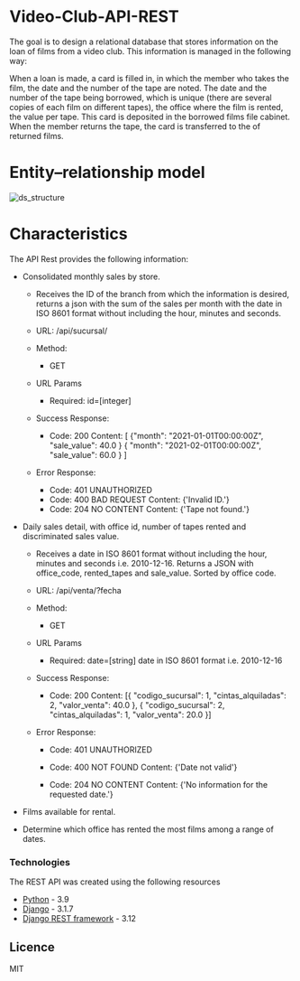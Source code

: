 # Video-Club-API-REST

The goal is to design a relational database that stores information on the loan of films from a video club. 
This information is managed in the following way:

When a loan is made, a card is filled in, in which the member who takes the film, the date and the number of the tape are noted. The date and the number of the tape being borrowed, which is unique (there are several copies of each film on different tapes), the office where the film is rented, the value per tape. This card is deposited in the borrowed films file cabinet. When the member returns the tape, the card is transferred to the of returned films.

# Entity–relationship model
![ds_structure](https://github.com/ingjavierpinilla/video-club-API-REST/blob/main/Entity–relationship_model.png)
# Characteristics
The API Rest provides the following information:
  - Consolidated monthly sales by store.
    - Receives the ID of the branch from which the information is desired, returns a json with the sum of the sales per month with the date in ISO 8601 format without including the hour, minutes and seconds.

    - URL: /api/sucursal/<id>

    - Method:

      - GET

    - URL Params

      - Required: id=[integer]

    - Success Response:

      - Code: 200
        Content:
        [
        {"month": "2021-01-01T00:00:00Z",
        "sale_value": 40.0 }
        { "month": "2021-02-01T00:00:00Z",
        "sale_value": 60.0 }
        ]
    - Error Response:

      - Code: 401 UNAUTHORIZED
      - Code: 400 BAD REQUEST
        Content: {'Invalid ID.'}
      - Code: 204 NO CONTENT
        Content: {'Tape <id> not found.'}

  - Daily sales detail, with office id, number of tapes rented and discriminated sales value.
    - Receives a date in ISO 8601 format without including the hour, minutes and seconds i.e. 2010-12-16. Returns a JSON with office_code, rented_tapes and sale_value. Sorted by office code.
    - URL: /api/venta/?fecha
    - Method:
      - GET
    - URL Params
      - Required: date=[string] date in ISO 8601 format i.e. 2010-12-16

    - Success Response:

      - Code: 200
      Content:
      [{ "codigo_sucursal": 1, "cintas_alquiladas": 2, "valor_venta": 40.0 }, { "codigo_sucursal": 2, "cintas_alquiladas": 1, "valor_venta": 20.0 }]
    - Error Response:

      - Code: 401 UNAUTHORIZED

      - Code: 400 NOT FOUND
      Content: {'Date not valid'}

      - Code: 204 NO CONTENT
      Content: {'No information for the requested date.'}
  - Films available for rental.
  - Determine which office has rented the most films among a range of dates. 


### Technologies

The REST API was created using the following resources


* [Python] - 3.9
* [Django] - 3.1.7
* [Django REST framework] - 3.12


Licence
----

MIT



   [Python]: <https://www.python.org>
   [Django]: <https://pypi.org/project/Django/>
   [Django REST framework]: <https://pypi.org/project/djangorestframework/>
